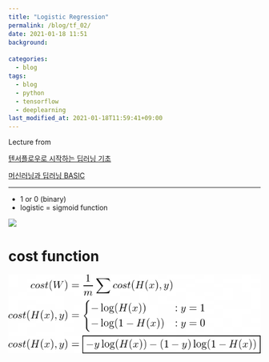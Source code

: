 ```yaml
---
title: "Logistic Regression"
permalink: /blog/tf_02/
date: 2021-01-18 11:51
background:

categories:
  - blog
tags:
  - blog
  - python
  - tensorflow
  - deeplearning
last_modified_at: 2021-01-18T11:59:41+09:00
---
```


Lecture from 

[텐서플로우로 시작하는 딥러닝 기초](https://www.boostcourse.org/ai212)

[머신러닝과 딥러닝 BASIC](https://www.boostcourse.org/others26)

---

- 1 or 0 (binary)
- logistic = sigmoid function

<img src="https://render.githubusercontent.com/render/math?math=g(z)=\frac1{1+e^{-z}}">

# cost function

![eq_log_cost.png](/assets/images/posts/2021-01-18/eq_log_cost.png)
